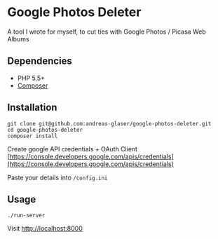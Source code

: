 # Google Photos Deleter
A tool I wrote for myself, to cut ties with Google Photos / Picasa Web Albums

## Dependencies
* PHP 5.5+
* [Composer](https://getcomposer.org/)

## Installation
```shell
git clone git@github.com:andreas-glaser/google-photos-deleter.git
cd google-photos-deleter
composer install
```

Create google API credentials + OAuth Client
[https://console.developers.google.com/apis/credentials](https://console.developers.google.com/apis/credentials)

Paste your details into `/config.ini`

## Usage
```shell
./run-server
```
Visit [http://localhost:8000](http://localhost:8000)
